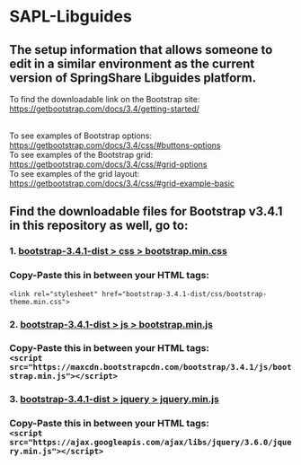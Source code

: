 # SAPL-Libguides
## The setup information that allows someone to edit in a similar environment as the current version of SpringShare Libguides platform.
To find the downloadable link on the Bootstrap site: https://getbootstrap.com/docs/3.4/getting-started/ <br><br>


To see examples of Bootstrap options: https://getbootstrap.com/docs/3.4/css/#buttons-options<br>
To see examples of the Bootstrap grid: https://getbootstrap.com/docs/3.4/css/#grid-options<br>
To see examples of the grid layout: https://getbootstrap.com/docs/3.4/css/#grid-example-basic<br>

## Find the downloadable files for Bootstrap v3.4.1 in this repository as well, go to:
### 1. [bootstrap-3.4.1-dist > css > bootstrap.min.css](https://github.com/eventuserum/SAPL-Libguides/blob/main/bootstrap-3.4.1-dist/css/bootstrap.min.css)
  ### Copy-Paste this in between your HTML <head></head> tags:    <br>
  ```
  <link rel="stylesheet" href="bootstrap-3.4.1-dist/css/bootstrap-theme.min.css">
```
  
### 2. [bootstrap-3.4.1-dist > js > bootstrap.min.js](https://github.com/eventuserum/SAPL-Libguides/blob/main/bootstrap-3.4.1-dist/js/bootstrap.min.js)
  ### Copy-Paste this in between your HTML <head></head> tags:     <br>``<script src="https://maxcdn.bootstrapcdn.com/bootstrap/3.4.1/js/bootstrap.min.js"></script>``
### 3. [bootstrap-3.4.1-dist > jquery > jquery.min.js](https://github.com/eventuserum/SAPL-Libguides/blob/main/bootstrap-3.4.1-dist/jquery/jquery.min.js)
  ### Copy-Paste this in between your HTML <head></head> tags:     <br>``<script src="https://ajax.googleapis.com/ajax/libs/jquery/3.6.0/jquery.min.js"></script>``
